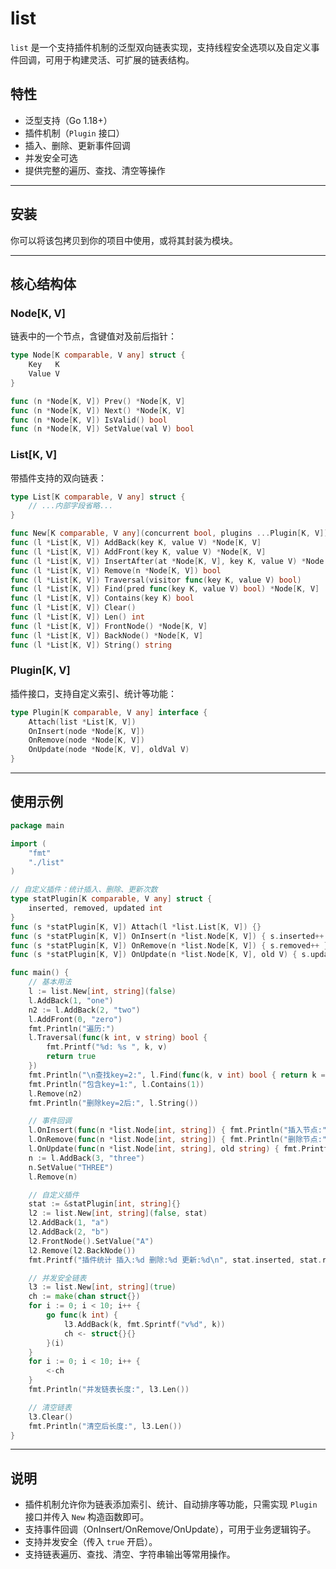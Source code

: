 # list

`list` 是一个支持插件机制的泛型双向链表实现，支持线程安全选项以及自定义事件回调，可用于构建灵活、可扩展的链表结构。

## 特性

- 泛型支持（Go 1.18+）
- 插件机制（`Plugin` 接口）
- 插入、删除、更新事件回调
- 并发安全可选
- 提供完整的遍历、查找、清空等操作

---

## 安装

你可以将该包拷贝到你的项目中使用，或将其封装为模块。

---

## 核心结构体

### Node[K, V]

链表中的一个节点，含键值对及前后指针：

```go
type Node[K comparable, V any] struct {
    Key   K
    Value V
}

func (n *Node[K, V]) Prev() *Node[K, V]
func (n *Node[K, V]) Next() *Node[K, V]
func (n *Node[K, V]) IsValid() bool
func (n *Node[K, V]) SetValue(val V) bool
```

### List[K, V]

带插件支持的双向链表：

```go
type List[K comparable, V any] struct {
    // ...内部字段省略...
}

func New[K comparable, V any](concurrent bool, plugins ...Plugin[K, V]) *List[K, V]
func (l *List[K, V]) AddBack(key K, value V) *Node[K, V]
func (l *List[K, V]) AddFront(key K, value V) *Node[K, V]
func (l *List[K, V]) InsertAfter(at *Node[K, V], key K, value V) *Node[K, V]
func (l *List[K, V]) Remove(n *Node[K, V]) bool
func (l *List[K, V]) Traversal(visitor func(key K, value V) bool)
func (l *List[K, V]) Find(pred func(key K, value V) bool) *Node[K, V]
func (l *List[K, V]) Contains(key K) bool
func (l *List[K, V]) Clear()
func (l *List[K, V]) Len() int
func (l *List[K, V]) FrontNode() *Node[K, V]
func (l *List[K, V]) BackNode() *Node[K, V]
func (l *List[K, V]) String() string
```

### Plugin[K, V]

插件接口，支持自定义索引、统计等功能：

```go
type Plugin[K comparable, V any] interface {
    Attach(list *List[K, V])
    OnInsert(node *Node[K, V])
    OnRemove(node *Node[K, V])
    OnUpdate(node *Node[K, V], oldVal V)
}
```

---

## 使用示例

```go
package main

import (
    "fmt"
    "./list"
)

// 自定义插件：统计插入、删除、更新次数
type statPlugin[K comparable, V any] struct {
    inserted, removed, updated int
}
func (s *statPlugin[K, V]) Attach(l *list.List[K, V]) {}
func (s *statPlugin[K, V]) OnInsert(n *list.Node[K, V]) { s.inserted++ }
func (s *statPlugin[K, V]) OnRemove(n *list.Node[K, V]) { s.removed++ }
func (s *statPlugin[K, V]) OnUpdate(n *list.Node[K, V], old V) { s.updated++ }

func main() {
    // 基本用法
    l := list.New[int, string](false)
    l.AddBack(1, "one")
    n2 := l.AddBack(2, "two")
    l.AddFront(0, "zero")
    fmt.Println("遍历:")
    l.Traversal(func(k int, v string) bool {
        fmt.Printf("%d: %s ", k, v)
        return true
    })
    fmt.Println("\n查找key=2:", l.Find(func(k, v int) bool { return k == 2 }))
    fmt.Println("包含key=1:", l.Contains(1))
    l.Remove(n2)
    fmt.Println("删除key=2后:", l.String())

    // 事件回调
    l.OnInsert(func(n *list.Node[int, string]) { fmt.Println("插入节点:", n.Key) })
    l.OnRemove(func(n *list.Node[int, string]) { fmt.Println("删除节点:", n.Key) })
    l.OnUpdate(func(n *list.Node[int, string], old string) { fmt.Printf("更新节点:%d %s->%s\n", n.Key, old, n.Value) })
    n := l.AddBack(3, "three")
    n.SetValue("THREE")
    l.Remove(n)

    // 自定义插件
    stat := &statPlugin[int, string]{}
    l2 := list.New[int, string](false, stat)
    l2.AddBack(1, "a")
    l2.AddBack(2, "b")
    l2.FrontNode().SetValue("A")
    l2.Remove(l2.BackNode())
    fmt.Printf("插件统计 插入:%d 删除:%d 更新:%d\n", stat.inserted, stat.removed, stat.updated)

    // 并发安全链表
    l3 := list.New[int, string](true)
    ch := make(chan struct{})
    for i := 0; i < 10; i++ {
        go func(k int) {
            l3.AddBack(k, fmt.Sprintf("v%d", k))
            ch <- struct{}{}
        }(i)
    }
    for i := 0; i < 10; i++ {
        <-ch
    }
    fmt.Println("并发链表长度:", l3.Len())

    // 清空链表
    l3.Clear()
    fmt.Println("清空后长度:", l3.Len())
}
```

---

## 说明

- 插件机制允许你为链表添加索引、统计、自动排序等功能，只需实现 `Plugin` 接口并传入 `New` 构造函数即可。
- 支持事件回调（OnInsert/OnRemove/OnUpdate），可用于业务逻辑钩子。
- 支持并发安全（传入 `true` 开启）。
- 支持链表遍历、查找、清空、字符串输出等常用操作。
